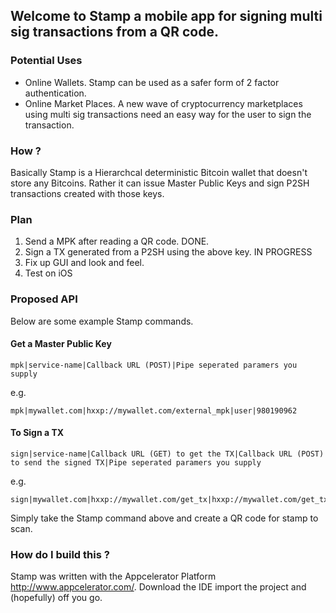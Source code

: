## Welcome to Stamp a mobile app for signing multi sig transactions from a QR code.

### Potential Uses

* Online Wallets. Stamp can be used as a safer form of 2 factor authentication.
* Online Market Places. A new wave of cryptocurrency marketplaces using multi sig transactions need an easy way for the user to sign the transaction.

### How ?

Basically Stamp is a Hierarchcal deterministic Bitcoin wallet that doesn't store any Bitcoins. Rather it can issue Master Public Keys and sign P2SH transactions created with those keys.

### Plan

1. Send a MPK after reading a QR code. DONE.
2. Sign a TX generated from a P2SH using the above key. IN PROGRESS
3. Fix up GUI and look and feel.
4. Test on iOS

### Proposed API

Below are some example Stamp commands.

#### Get a Master Public Key

    mpk|service-name|Callback URL (POST)|Pipe seperated paramers you supply

e.g.

    mpk|mywallet.com|hxxp://mywallet.com/external_mpk|user|980190962
  
#### To Sign a TX

    sign|service-name|Callback URL (GET) to get the TX|Callback URL (POST) to send the signed TX|Pipe seperated paramers you supply

e.g.

    sign|mywallet.com|hxxp://mywallet.com/get_tx|hxxp://mywallet.com/get_tx|user|980190962

Simply take the Stamp command above and create a QR code for stamp to scan.


### How do I build this ?

Stamp was written with the Appcelerator Platform http://www.appcelerator.com/. Download the IDE import the project and (hopefully) off you go.





